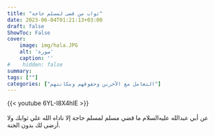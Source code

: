 ```yaml
---
title: "ثواب من قضى لمسلم حاجة"
date: 2023-06-04T01:21:13+03:00
draft: false
ShowToc: False
cover:
    image: img/hala.JPG
    alt: 'صورة'
    caption: ''
#    hidden: false
summary: 
tags: [""]
categories: ["التعامل مع الآخرين وحقوقهم ومكانتهم"]
---
```

{{< youtube 6YL-I8X4hIE >}}  
 <br>
عن أبي عبدالله عليه‌السلام ما قضي مسلم لمسلم
حاجة إلا ناداه الله علي ثوابك ولا أرضى لك بدون الجنة.


